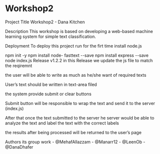# Workshop2
Project Title
Workshop2 - Dana Kitchen

Description
This workshop is based on developing a web-based machine learning system for simple text classification.

Deployment
To deploy this project run for the firt time install node.js

   npm init -y
   npm install node- fasttext  --save
  npm install express --save
  node index.js
Release v1.2.2
in this Release we update the js file to match the reqiremnt

the user will be able to write as much as he/she want of required texts

User’s text should be written in text-area filed

the system provide submit or clear buttons

Submit button will be responsible to wrap the text and send it to the server (index.js)

After that once the text submitted to the server he server would be able to analyze the text and label the text with the correct labels

the results after being processed will be returned to the user’s page

Authors
its group work - @MehafAllazzam - @Manarr12 - @LeenOb - @DanaDhafer